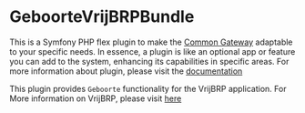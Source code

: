 # GeboorteVrijBRPBundle

This is a Symfony PHP flex plugin to make the [Common Gateway](https://github.com/CommonGateway/CoreBundle) adaptable to your specific needs. In essence, a plugin is like an optional app or feature you can add to the system, enhancing its capabilities in specific areas. For more information about plugin, please visit the [documentation](https://docs.conductor-gateway.app/en/latest/plugins/)

This plugin provides `Geboorte` functionality for the VrijBRP application. For More information on VrijBRP, please visit [here](https://github.com/vrijBRP/vrijBRP)
